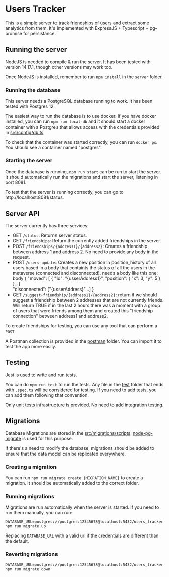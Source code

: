 # Users Tracker

This is a simple server to track friendships of users and extract some analytics from them. It's implemented with ExpressJS + Typescript + pg-promise for persistance.

## Running the server

NodeJS is needed to compile & run the server. It has been tested with version 14.17.1, though other versions may work too.

Once NodeJS is installed, remember to run `npm install` in the `server` folder.

### Running the database

This server needs a PostgreSQL database running to work. It has been tested with Postgres 12.

The easiest way to run the database is to use docker. If you have docker installed, you can run `npm run local-db` and it should start a docker container with a Postgres that allows access with the credentials provided in [src/config/db.ts](src/config/db.ts).

To check that the container was started correctly, you can run `docker ps`. You should see a container named "postgres".

### Starting the server

Once the database is running, `npm run start` can be run to start the server. It should automatically run the migrations and start the server, listening in port 8081.

To test that the server is running correctly, you can go to http://localhost:8081/status.

## Server API

The server currently has three services:
* GET `/status`: Returns server status.
* GET `/friendships`: Return the currently added friendships in the server.
* POST `/friendships/{address1}/{address2}`: Creates a friendship between address 1 and address 2. No need to provide any body in the request.
* POST `/users-update`: Creates a new position in position_history of all users based in a body that containts the status of all the users in the metaverse (connected and disconnected). needs a body like this one: body {
                    "moved": [ {
                                "id": "{usserAddress1}",
                                "position": {
                                    "x": 3,
                                    "y": 5
                                }
                            }...]        
                    "disconnected": ["{usserAddress}"...]
                } 
* GET `/suggest-friendship/{address1}/{address2}`: return if we should suggest a friendship between 2 addresses that are not currently friends. Will return TRUE if in the last 2 hours there was a moment with a group of users that were friends among them and created this "friendship connection" between address1 and address2.

To create friendships for testing, you can use any tool that can perform a `POST`.

A Postman collection is provided in the [postman](postman) folder. You can import it to test the app more easily.

## Testing

Jest is used to write and run tests.

You can do `npm run test` to run the tests. Any file in the [test](test) folder that ends with `.spec.ts` will be considered for testing. If you need to add tests, you can add them following that convention.

Only unit tests infrastructure is provided. No need to add integration testing.

## Migrations

Database Migrations are stored in the [src/migrations/scripts](src/migrations/scripts). [node-pg-migrate](https://github.com/salsita/node-pg-migrate) is used for this purpose.

If there's a need to modify the database, migrations should be added to ensure that the data model can be replicated everywhere.

### Creating a migration

You can run `npm run migrate create {MIGRATION_NAME}` to create a migration. It should be automatically added to the correct folder.

### Running migrations

Migrations are run automatically when the server is started. If you need to run them manually, you can run:

`DATABASE_URL=postgres://postgres:12345678@localhost:5432/users_tracker npm run migrate up`

Replacing `DATABASE_URL` with a valid url if the credentials are different than the default.

### Reverting migrations

`DATABASE_URL=postgres://postgres:12345678@localhost:5432/users_tracker npm run migrate down`



